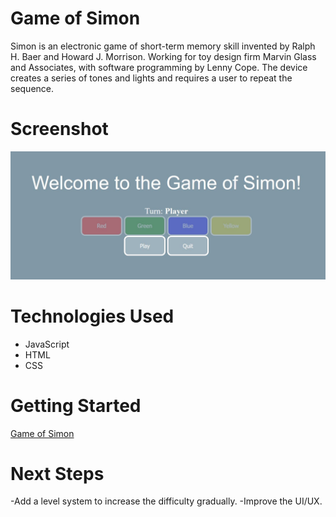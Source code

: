 # Game of Simon
Simon is an electronic game of short-term memory skill invented by Ralph H. Baer and Howard J. Morrison. 
Working for toy design firm Marvin Glass and Associates, with software programming by Lenny Cope.
The device creates a series of tones and lights and requires a user to repeat the sequence.

# Screenshot

<img src="img/gameScreenShot.JPG">

# Technologies Used

- JavaScript
- HTML
- CSS

# Getting Started

[Game of Simon](https://awm-builds.github.io/GA-SimonGame/)

# Next Steps

-Add a level system to increase the difficulty gradually.
-Improve the UI/UX.